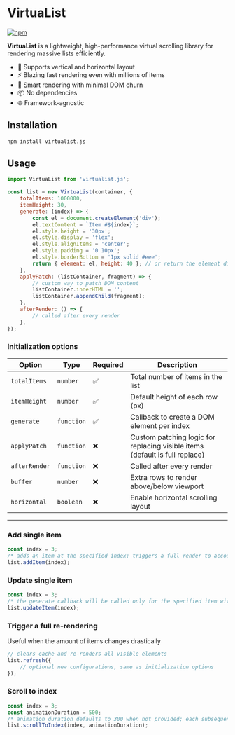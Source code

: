 # VirtuaList
[![npm](https://img.shields.io/badge/npm-v.0.1.1-red.svg)](https://www.npmjs.com/package/virtualist.js)  

**VirtuaList** is a lightweight, high-performance virtual scrolling library for rendering massive lists efficiently.

- 🔁 Supports vertical and horizontal layout
- ⚡ Blazing fast rendering even with millions of items
- 🧠 Smart rendering with minimal DOM churn
- 📦 No dependencies
- 🌐 Framework-agnostic

## Installation

```bash
npm install virtualist.js
```

## Usage

```javascript
import VirtuaList from 'virtualist.js';

const list = new VirtuaList(container, {
    totalItems: 1000000,
    itemHeight: 30,
    generate: (index) => {
        const el = document.createElement('div');
        el.textContent = `Item #${index}`;
        el.style.height = '30px';
        el.style.display = 'flex';
        el.style.alignItems = 'center';
        el.style.padding = '0 10px';
        el.style.borderBottom = '1px solid #eee';
        return { element: el, height: 40 }; // or return the element directly if the size doesn't change, e.g. return el;
    },
    applyPatch: (listContainer, fragment) => {
        // custom way to patch DOM content
        listContainer.innerHTML = '';
        listContainer.appendChild(fragment);
    },
    afterRender: () => {
        // called after every render
    },
});
```

### Initialization options
| Option        | Type       | Required | Description                                |
| ------------- | ---------- | -------- | ------------------------------------------ |
| `totalItems`  | `number`   | ✅        | Total number of items in the list          |
| `itemHeight`  | `number`   | ✅        | Default height of each row (px)            |
| `generate`    | `function` | ✅        | Callback to create a DOM element per index |
| `applyPatch`  | `function` | ❌        | Custom patching logic for replacing visible items (default is full replace) |
| `afterRender` | `function` | ❌        | Called after every render                  |
| `buffer`      | `number`   | ❌        | Extra rows to render above/below viewport  |
| `horizontal`  | `boolean`  | ❌        | Enable horizontal scrolling layout         |
---

### Add single item
```javascript
const index = 3;
/* adds an item at the specified index; triggers a full render to account for total height change */
list.addItem(index);
```

### Update single item
```javascript
const index = 3;
/* the generate callback will be called only for the specified item without triggering a complete render if the size of the element doesn't change; if the size changes, a render of all the visible elements is required */
list.updateItem(index);
```

### Trigger a full re-rendering
Useful when the amount of items changes drastically
```javascript
// clears cache and re-renders all visible elements
list.refresh({
    // optional new configurations, same as initialization options
});
```

### Scroll to index
```javascript
const index = 3;
const animationDuration = 500;
/* animation duration defaults to 300 when not provided; each subsequent call to scrollToIndex interrupts any previous unfinished call */
list.scrollToIndex(index, animationDuration);
```
